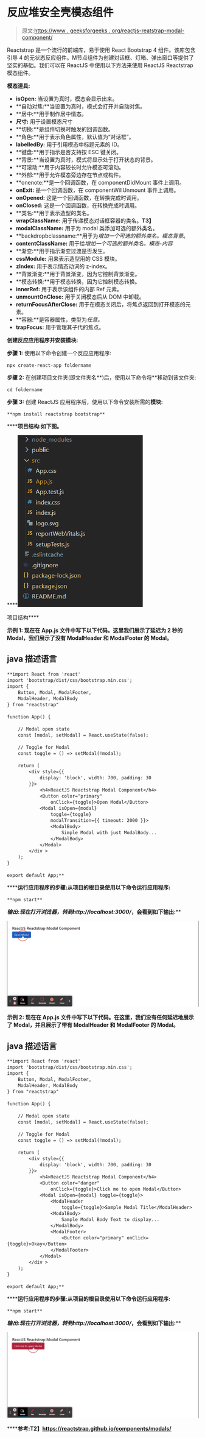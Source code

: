# 反应堆安全壳模态组件

> 原文:[https://www . geeksforgeeks . org/reactjs-reatstrap-modal-component/](https://www.geeksforgeeks.org/reactjs-reactstrap-modal-component/)

Reactstrap 是一个流行的前端库，易于使用 React Bootstrap 4 组件。该库包含引导 4 的无状态反应组件。M节点组件为创建对话框、灯箱、弹出窗口等提供了坚实的基础。我们可以在 ReactJS 中使用以下方法来使用 ReactJS Reactstrap 模态组件。

**模态道具:**

*   **isOpen:** 当设置为真时，模态会显示出来。
*   **自动对焦:**当设置为真时，模式会打开并自动对焦。
*   **居中:**用于制作居中情态。
*   **尺寸:** 用于设置模态尺寸
*   **切换:**是组件切换时触发的回调函数。
*   **角色:**用于表示角色属性，默认值为“对话框”。
*   **labelledBy:** 用于引用模态中标题元素的 ID。
*   **键盘:**用于指示是否支持按 ESC 键关闭。
*   **背景:**当设置为真时，模式将显示处于打开状态的背景。
*   **可滚动:**用于内容较长时允许模态可滚动。
*   **外部:**用于允许模态旁边存在节点或构件。
*   **onenote:**是一个回调函数，在 componentDidMount 事件上调用。
*   **onExit:** 是一个回调函数，在 componentWillUnmount 事件上调用。
*   **onOpened:** 这是一个回调函数，在转换完成时调用。
*   **onClosed:** 这是一个回调函数，在转换完成时调用。
*   **类名:**用于表示造型的类名。
*   **wrapClassName:** 用于传递模态对话框容器的类名。**T3】**
*   **modalClassName:** 用于为 modal 类添加可选的额外类名。
*   **backdropbclassname:**用于为*增加一个可选的额外类名。模态背景*。
*   **contentClassName:** 用于给*增加一个可选的额外类名。模态-内容*
*   **渐变:**用于指示渐变过渡是否发生。
*   **cssModule:** 用来表示造型用的 CSS 模块。
*   **zIndex:** 用于表示情态动词的 z-index。
*   **背景渐变:**用于背景渐变，因为它控制背景渐变。
*   **模态转换:**用于模态转换，因为它控制模态转换。
*   **innerRef:** 用于表示该组件的内部 Ref 元素。
*   **unmountOnClose:** 用于关闭模态后从 DOM 中卸载。
*   **returnFocusAfterClose:** 用于在模态关闭后，将焦点返回到打开模态的元素。
*   **容器:**是容器属性，类型为*任意。*
*   **trapFocus:** 用于管理其子代的焦点。

**创建反应应用程序并安装模块:**

**步骤 1:** 使用以下命令创建一个反应应用程序:

```
npx create-react-app foldername
```

**步骤 2:** 在创建项目文件夹(即文件夹名**)后，使用以下命令将**移动到该文件夹:

```
cd foldername
```

**步骤 3:** 创建 ReactJS 应用程序后，使用以下命令安装所需的****模块:****

```
**npm install reactstrap bootstrap**
```

******项目结构:**如下图。****

****![](img/f04ae0d8b722a9fff0bd9bd138b29c23.png)

项目结构**** 

******示例 1:** 现在在 **App.js** 文件中写下以下代码。这里我们展示了延迟为 2 秒的 Modal，我们展示了没有 ModalHeader 和 ModalFooter 的 Modal。****

## ****java 描述语言****

```
**import React from 'react'
import 'bootstrap/dist/css/bootstrap.min.css';
import {
    Button, Modal, ModalFooter,
    ModalHeader, ModalBody
} from "reactstrap"

function App() {

    // Modal open state
    const [modal, setModal] = React.useState(false);

    // Toggle for Modal
    const toggle = () => setModal(!modal);

    return (
        <div style={{
            display: 'block', width: 700, padding: 30
        }}>
            <h4>ReactJS Reactstrap Modal Component</h4>
            <Button color="primary"
                onClick={toggle}>Open Modal</Button>
            <Modal isOpen={modal}
                toggle={toggle}
                modalTransition={{ timeout: 2000 }}>
                <ModalBody>
                    Simple Modal with just ModalBody...
                </ModalBody>
            </Modal>
        </div >
    );
}

export default App;**
```

******运行应用程序的步骤:**从项目的根目录使用以下命令运行应用程序:****

```
**npm start**
```

******输出:**现在打开浏览器，转到***http://localhost:3000/***，会看到如下输出:****

****![](img/cc6ce629ca2e0ab12f465e3f3ca4c149.png)****

******示例 2:** 现在在 **App.js** 文件中写下以下代码。在这里，我们没有任何延迟地展示了 Modal，并且展示了带有 ModalHeader 和 ModalFooter 的 Modal。****

## ****java 描述语言****

```
**import React from 'react'
import 'bootstrap/dist/css/bootstrap.min.css';
import {
    Button, Modal, ModalFooter,
    ModalHeader, ModalBody
} from "reactstrap"

function App() {

    // Modal open state
    const [modal, setModal] = React.useState(false);

    // Toggle for Modal
    const toggle = () => setModal(!modal);

    return (
        <div style={{
            display: 'block', width: 700, padding: 30
        }}>
            <h4>ReactJS Reactstrap Modal Component</h4>
            <Button color="danger"
                onClick={toggle}>Click me to open Modal</Button>
            <Modal isOpen={modal} toggle={toggle}>
                <ModalHeader
                    toggle={toggle}>Sample Modal Title</ModalHeader>
                <ModalBody>
                    Sample Modal Body Text to display...
                </ModalBody>
                <ModalFooter>
                    <Button color="primary" onClick={toggle}>Okay</Button>
                </ModalFooter>
            </Modal>
        </div >
    );
}

export default App;**
```

******运行应用程序的步骤:**从项目的根目录使用以下命令运行应用程序:****

```
**npm start**
```

******输出:**现在打开浏览器，转到***http://localhost:3000/***，会看到如下输出:****

****![](img/24a9f0d3c958b4707bae16d428c1a98b.png)****

******参考:**T2】https://reactstrap.github.io/components/modals/****